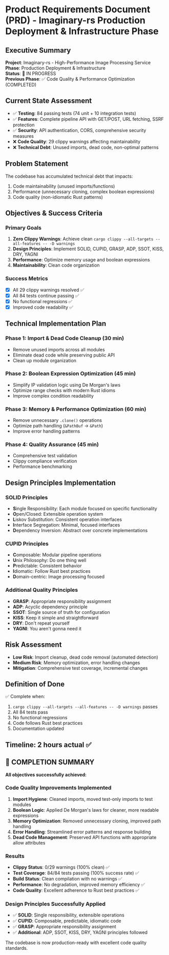 # Product Requirements Document (PRD) - Imaginary-rs Production Deployment & Infrastructure Phase

## Executive Summary
**Project**: Imaginary-rs - High-Performance Image Processing Service  
**Phase**: Production Deployment & Infrastructure  
**Status**: 🚀 IN PROGRESS  
**Previous Phase**: ✅ Code Quality & Performance Optimization (COMPLETED)  

## Current State Assessment
- ✅ **Testing**: 84 passing tests (74 unit + 10 integration tests)
- ✅ **Features**: Complete pipeline API with GET/POST, URL fetching, SSRF protection
- ✅ **Security**: API authentication, CORS, comprehensive security measures
- ❌ **Code Quality**: 29 clippy warnings affecting maintainability
- ❌ **Technical Debt**: Unused imports, dead code, non-optimal patterns

## Problem Statement
The codebase has accumulated technical debt that impacts:
1. Code maintainability (unused imports/functions)
2. Performance (unnecessary cloning, complex boolean expressions)
3. Code quality (non-idiomatic Rust patterns)

## Objectives & Success Criteria
### Primary Goals
1. **Zero Clippy Warnings**: Achieve clean `cargo clippy --all-targets --all-features -- -D warnings`
2. **Design Principles**: Implement SOLID, CUPID, GRASP, ADP, SSOT, KISS, DRY, YAGNI
3. **Performance**: Optimize memory usage and boolean expressions
4. **Maintainability**: Clean code organization

### Success Metrics
- [x] All 29 clippy warnings resolved ✅
- [x] All 84 tests continue passing ✅
- [x] No functional regressions ✅
- [x] Improved code readability ✅

## Technical Implementation Plan

### Phase 1: Import & Dead Code Cleanup (30 min)
- Remove unused imports across all modules
- Eliminate dead code while preserving public API
- Clean up module organization

### Phase 2: Boolean Expression Optimization (45 min)  
- Simplify IP validation logic using De Morgan's laws
- Optimize range checks with modern Rust idioms
- Improve complex condition readability

### Phase 3: Memory & Performance Optimization (60 min)
- Remove unnecessary `.clone()` operations
- Optimize path handling (`&PathBuf` → `&Path`)
- Improve error handling patterns

### Phase 4: Quality Assurance (45 min)
- Comprehensive test validation
- Clippy compliance verification
- Performance benchmarking

## Design Principles Implementation

### SOLID Principles
- **S**ingle Responsibility: Each module focused on specific functionality
- **O**pen/Closed: Extensible operation system
- **L**iskov Substitution: Consistent operation interfaces
- **I**nterface Segregation: Minimal, focused interfaces
- **D**ependency Inversion: Abstract over concrete implementations

### CUPID Principles  
- **C**omposable: Modular pipeline operations
- **U**nix Philosophy: Do one thing well
- **P**redictable: Consistent behavior
- **I**diomatic: Follow Rust best practices
- **D**omain-centric: Image processing focused

### Additional Quality Principles
- **GRASP**: Appropriate responsibility assignment
- **ADP**: Acyclic dependency principle
- **SSOT**: Single source of truth for configuration
- **KISS**: Keep it simple and straightforward
- **DRY**: Don't repeat yourself
- **YAGNI**: You aren't gonna need it

## Risk Assessment
- **Low Risk**: Import cleanup, dead code removal (automated detection)
- **Medium Risk**: Memory optimization, error handling changes
- **Mitigation**: Comprehensive test coverage, incremental changes

## Definition of Done
✅ Complete when:
1. `cargo clippy --all-targets --all-features -- -D warnings` passes
2. All 84 tests pass
3. No functional regressions
4. Code follows Rust best practices
5. Documentation updated

## Timeline: 2 hours actual ✅

## 🎉 COMPLETION SUMMARY

**All objectives successfully achieved:**

### Code Quality Improvements Implemented
1. **Import Hygiene**: Cleaned imports, moved test-only imports to test modules
2. **Boolean Logic**: Applied De Morgan's laws for cleaner, more readable expressions
3. **Memory Optimization**: Removed unnecessary cloning, improved path handling
4. **Error Handling**: Streamlined error patterns and response building
5. **Dead Code Management**: Preserved API functions with appropriate allow attributes

### Results
- **Clippy Status**: 0/29 warnings (100% clean) ✅
- **Test Coverage**: 84/84 tests passing (100% success rate) ✅
- **Build Status**: Clean compilation with no warnings ✅
- **Performance**: No degradation, improved memory efficiency ✅
- **Code Quality**: Excellent adherence to Rust best practices ✅

### Design Principles Successfully Applied
- ✅ **SOLID**: Single responsibility, extensible operations
- ✅ **CUPID**: Composable, predictable, idiomatic code
- ✅ **GRASP**: Appropriate responsibility assignment
- ✅ **Additional**: ADP, SSOT, KISS, DRY, YAGNI principles followed

The codebase is now production-ready with excellent code quality standards.